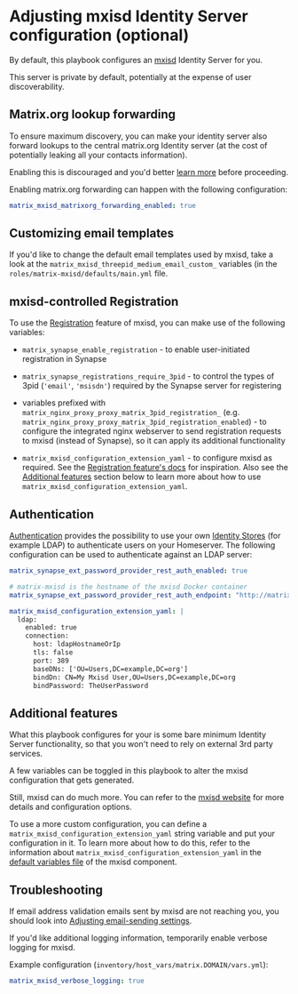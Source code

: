 # Adjusting mxisd Identity Server configuration (optional)

By default, this playbook configures an [mxisd](https://github.com/kamax-io/mxisd) Identity Server for you.

This server is private by default, potentially at the expense of user discoverability.


## Matrix.org lookup forwarding

To ensure maximum discovery, you can make your identity server also forward lookups to the central matrix.org Identity server (at the cost of potentially leaking all your contacts information).

Enabling this is discouraged and you'd better [learn more](https://github.com/kamax-io/mxisd/blob/master/docs/features/identity.md#lookups) before proceeding.

Enabling matrix.org forwarding can happen with the following configuration:

```yaml
matrix_mxisd_matrixorg_forwarding_enabled: true
```


## Customizing email templates

If you'd like to change the default email templates used by mxisd, take a look at the `matrix_mxisd_threepid_medium_email_custom_` variables
(in the `roles/matrix-mxisd/defaults/main.yml` file.


## mxisd-controlled Registration

To use the [Registration](https://github.com/kamax-matrix/mxisd/blob/master/docs/features/registration.md) feature of mxisd, you can make use of the following variables:

- `matrix_synapse_enable_registration` - to enable user-initiated registration in Synapse

- `matrix_synapse_registrations_require_3pid` - to control the types of 3pid (`'email'`, `'msisdn'`) required by the Synapse server for registering

- variables prefixed with `matrix_nginx_proxy_proxy_matrix_3pid_registration_` (e.g. `matrix_nginx_proxy_proxy_matrix_3pid_registration_enabled`) - to configure the integrated nginx webserver to send registration requests to mxisd (instead of Synapse), so it can apply its additional functionality

- `matrix_mxisd_configuration_extension_yaml` - to configure mxisd as required. See the [Registration feature's docs](https://github.com/kamax-matrix/mxisd/blob/master/docs/features/registration.md) for inspiration. Also see the [Additional features](#additional-features) section below to learn more about how to use `matrix_mxisd_configuration_extension_yaml`.

## Authentication

[Authentication](https://github.com/kamax-matrix/mxisd/blob/master/docs/features/authentication.md) provides the possibility to use your own [Identity Stores](https://github.com/kamax-matrix/mxisd/blob/master/docs/stores/README.md) (for example LDAP) to authenticate users on your Homeserver. The following configuration can be used to authenticate against an LDAP server:

```yaml
matrix_synapse_ext_password_provider_rest_auth_enabled: true

# matrix-mxisd is the hostname of the mxisd Docker container
matrix_synapse_ext_password_provider_rest_auth_endpoint: "http://matrix-mxisd:8090"

matrix_mxisd_configuration_extension_yaml: |
  ldap:
    enabled: true
    connection:
      host: ldapHostnameOrIp
      tls: false
      port: 389
      baseDNs: ['OU=Users,DC=example,DC=org']
      bindDn: CN=My Mxisd User,OU=Users,DC=example,DC=org
      bindPassword: TheUserPassword
```

## Additional features

What this playbook configures for your is some bare minimum Identity Server functionality, so that you won't need to rely on external 3rd party services.

A few variables can be toggled in this playbook to alter the mxisd configuration that gets generated.

Still, mxisd can do much more.
You can refer to the [mxisd website](https://github.com/kamax-io/mxisd) for more details and configuration options.

To use a more custom configuration, you can define a `matrix_mxisd_configuration_extension_yaml` string variable
and put your configuration in it.
To learn more about how to do this, refer to the information about `matrix_mxisd_configuration_extension_yaml` in the [default variables file](../roles/matrix-mxisd/defaults/main.yml) of the mxisd component.


## Troubleshooting

If email address validation emails sent by mxisd are not reaching you, you should look into [Adjusting email-sending settings](configuring-playbook-email.md).

If you'd like additional logging information, temporarily enable verbose logging for mxisd.

Example configuration (`inventory/host_vars/matrix.DOMAIN/vars.yml`):

```yaml
matrix_mxisd_verbose_logging: true
```